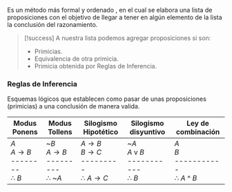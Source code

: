 Es un método más formal y ordenado , en el cual se elabora una lista de proposiciones con el objetivo de llegar a tener en algún elemento de la lista la conclusión del razonamiento.


> [!success] A nuestra lista podemos agregar proposiciones si son:
> - Primicias.
> - Equivalencia de otra primicia.
> - Primicia obtenida por Reglas de  Inferencia.

### Reglas de Inferencia
Esquemas lógicos que establecen como pasar de unas proposiciones (primicias) a una conclusión de manera valida.

| Modus Ponens                         | Modus Tollens                           | Silogismo Hipotético                             | Silogismo disyuntivo                      | Ley de combinación                       |
| ------------------------------------ | --------------------------------------- | ------------------------------------------------ | ----------------------------------------- | ---------------------------------------- |
| $A$<br>$A\to B$<br>--------<br>∴ $B$ | ~$B$<br>$A\to B$<br>---------<br>∴ ~$A$ | $A\to B$ <br>$B\to C$<br>---------<br>∴ $A\to C$ | ~$A$<br>$A$ v $B$<br>-----------<br>∴ $B$ | $A$<br>$B$<br>-----------<br>∴ $A$ ^ $B$ |


